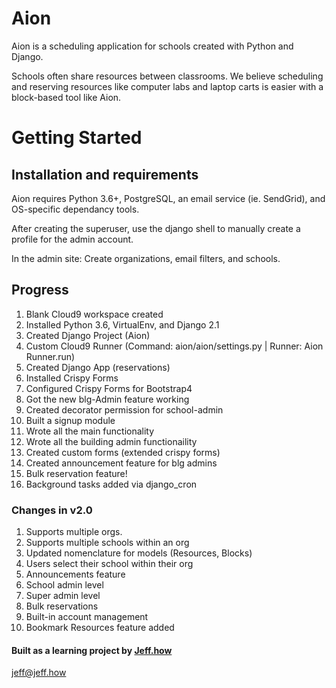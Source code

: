 # Aion

Aion is a scheduling application for schools created with Python and Django.

Schools often share resources between classrooms. We believe scheduling and 
reserving  resources like computer labs and laptop carts is easier with a 
block-based tool like Aion.

# Getting Started

## Installation and requirements
Aion requires Python 3.6+, PostgreSQL, an email service (ie. SendGrid),
and OS-specific dependancy tools.

After creating the superuser, use the django shell to manually create a profile
for the admin account.

In the admin site: Create organizations, email filters, and schools.

## Progress
1. Blank Cloud9 workspace created
2. Installed Python 3.6, VirtualEnv, and Django 2.1
3. Created Django Project (Aion)
4. Custom Cloud9 Runner (Command: aion/aion/settings.py | Runner: Aion Runner.run)
5. Created Django App (reservations)
8. Installed Crispy Forms
9. Configured Crispy Forms for Bootstrap4
10. Got the new blg-Admin feature working
11. Created decorator permission for school-admin
12. Built a signup module
13. Wrote all the main functionality
14. Wrote all the building admin functionaility
15. Created custom forms (extended crispy forms)
16. Created announcement feature for blg admins
17. Bulk reservation feature!
18. Background tasks added via django_cron

### Changes in v2.0
1. Supports multiple orgs.
2. Supports multiple schools within an org 
3. Updated nomenclature for models (Resources, Blocks)
4. Users select their school within their org
5. Announcements feature
6. School admin level
7. Super admin level
8. Bulk reservations
9. Built-in account management
10. Bookmark Resources feature added

#### Built as a learning project by [Jeff.how](http://jeff.how)
[jeff@jeff.how](mailto:jeff.how)
